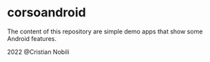 # corsoandroid

The content of this repository are simple demo apps that show some Android features.

2022 @Cristian Nobili

